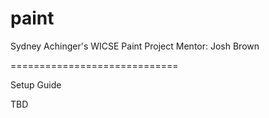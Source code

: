 # paint

Sydney Achinger's WICSE Paint Project
Mentor: Josh Brown

=============================

Setup Guide

TBD

